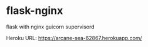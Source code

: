 # flask-nginx
flask with nginx guicorn supervisord


Heroku URL:
https://arcane-sea-62867.herokuapp.com/
